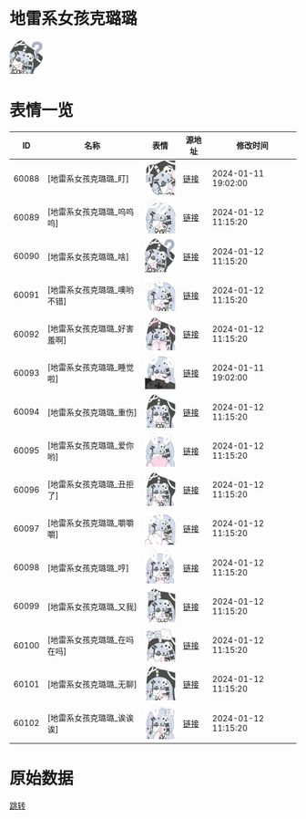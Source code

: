 # 地雷系女孩克璐璐

<img src="./cover.png" height="60" alt="cover" />

# 表情一览

|ID|名称|表情|源地址|修改时间|
|----|----|----|----|----|
|60088|[地雷系女孩克璐璐_盯]|<img src="./pic/060088_%5B地雷系女孩克璐璐_盯%5D.png" height="60" alt="盯"/>|[链接](https://i0.hdslb.com/bfs/garb/1cdef9a42799813593521b282269fdef3c805c6d.png)|2024-01-11 19:02:00|
|60089|[地雷系女孩克璐璐_呜呜呜]|<img src="./pic/060089_%5B地雷系女孩克璐璐_呜呜呜%5D.png" height="60" alt="呜呜呜"/>|[链接](https://i0.hdslb.com/bfs/garb/51eddb50016a5365908f2b347c9f5783657134be.png)|2024-01-12 11:15:20|
|60090|[地雷系女孩克璐璐_啥]|<img src="./pic/060090_%5B地雷系女孩克璐璐_啥%5D.png" height="60" alt="啥"/>|[链接](https://i0.hdslb.com/bfs/garb/466a710adfd223e8aaa92dee6a2ad20221ac6475.png)|2024-01-12 11:15:20|
|60091|[地雷系女孩克璐璐_噢哟不错]|<img src="./pic/060091_%5B地雷系女孩克璐璐_噢哟不错%5D.png" height="60" alt="噢哟不错"/>|[链接](https://i0.hdslb.com/bfs/garb/e2cb3b36eed339113074ac89d02f17b241ec626a.png)|2024-01-12 11:15:20|
|60092|[地雷系女孩克璐璐_好害羞啊]|<img src="./pic/060092_%5B地雷系女孩克璐璐_好害羞啊%5D.png" height="60" alt="好害羞啊"/>|[链接](https://i0.hdslb.com/bfs/garb/b1d2dd7b44765b571fe8596a0437b56819aaa932.png)|2024-01-12 11:15:20|
|60093|[地雷系女孩克璐璐_睡觉啦]|<img src="./pic/060093_%5B地雷系女孩克璐璐_睡觉啦%5D.png" height="60" alt="睡觉啦"/>|[链接](https://i0.hdslb.com/bfs/garb/3c37949326c3d8b225d7c2b5ab5d9629b03c22c3.png)|2024-01-11 19:02:00|
|60094|[地雷系女孩克璐璐_重伤]|<img src="./pic/060094_%5B地雷系女孩克璐璐_重伤%5D.png" height="60" alt="重伤"/>|[链接](https://i0.hdslb.com/bfs/garb/696f6df0e951c6ab6fb7c32d64ce9f034c3dd5c2.png)|2024-01-12 11:15:20|
|60095|[地雷系女孩克璐璐_爱你哟]|<img src="./pic/060095_%5B地雷系女孩克璐璐_爱你哟%5D.png" height="60" alt="爱你哟"/>|[链接](https://i0.hdslb.com/bfs/garb/a1bac8f4b9ce5cdd814fdff05d1949a5532aa3dd.png)|2024-01-12 11:15:20|
|60096|[地雷系女孩克璐璐_丑拒了]|<img src="./pic/060096_%5B地雷系女孩克璐璐_丑拒了%5D.png" height="60" alt="丑拒了"/>|[链接](https://i0.hdslb.com/bfs/garb/12c62a942915efc0476673df6f02ee2b881ac22e.png)|2024-01-12 11:15:20|
|60097|[地雷系女孩克璐璐_嚼嚼嚼]|<img src="./pic/060097_%5B地雷系女孩克璐璐_嚼嚼嚼%5D.png" height="60" alt="嚼嚼嚼"/>|[链接](https://i0.hdslb.com/bfs/garb/6b89c4dce93bc276e079fdf12f1a0b17c01d9ae5.png)|2024-01-12 11:15:20|
|60098|[地雷系女孩克璐璐_哼]|<img src="./pic/060098_%5B地雷系女孩克璐璐_哼%5D.png" height="60" alt="哼"/>|[链接](https://i0.hdslb.com/bfs/garb/e9e16a45f68451c3d9c6deab7ca2013bf681b993.png)|2024-01-12 11:15:20|
|60099|[地雷系女孩克璐璐_又我]|<img src="./pic/060099_%5B地雷系女孩克璐璐_又我%5D.png" height="60" alt="又我"/>|[链接](https://i0.hdslb.com/bfs/garb/6868c60641163061995754bdfd24d694375e8d47.png)|2024-01-12 11:15:20|
|60100|[地雷系女孩克璐璐_在吗在吗]|<img src="./pic/060100_%5B地雷系女孩克璐璐_在吗在吗%5D.png" height="60" alt="在吗在吗"/>|[链接](https://i0.hdslb.com/bfs/garb/97957bb18d0c3b445cf5d93a1e1c0ef7d4cd69a2.png)|2024-01-12 11:15:20|
|60101|[地雷系女孩克璐璐_无聊]|<img src="./pic/060101_%5B地雷系女孩克璐璐_无聊%5D.png" height="60" alt="无聊"/>|[链接](https://i0.hdslb.com/bfs/garb/7b11868a314fbad0037410462fe66cbdf880dd75.png)|2024-01-12 11:15:20|
|60102|[地雷系女孩克璐璐_诶诶诶]|<img src="./pic/060102_%5B地雷系女孩克璐璐_诶诶诶%5D.png" height="60" alt="诶诶诶"/>|[链接](https://i0.hdslb.com/bfs/garb/1931a70a334a4292822041227ef1ddc35f3940b8.png)|2024-01-12 11:15:20|

# 原始数据

[跳转](./raw.json)

